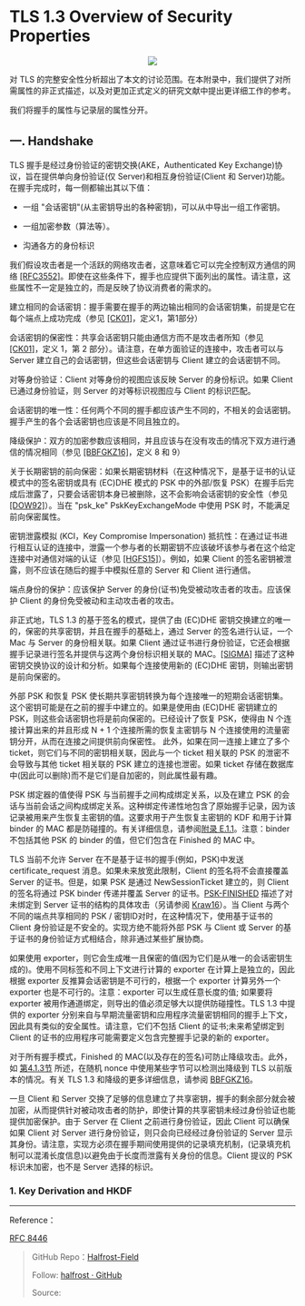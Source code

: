 # TLS 1.3 Overview of Security Properties


<p align='center'>
<img src='https://img.halfrost.com/Blog/ArticleImage/109_0.png'>
</p>


对 TLS 的完整安全性分析超出了本文的讨论范围。在本附录中，我们提供了对所需属性的非正式描述，以及对更加正式定义的研究文献中提出更详细工作的参考。

我们将握手的属性与记录层的属性分开。


## 一. Handshake

TLS 握手是经过身份验证的密钥交换(AKE，Authenticated Key Exchange)协议，旨在提供单向身份验证(仅 Server)和相互身份验证(Client 和 Server)功能。在握手完成时，每一侧都输出其以下值：


- 一组 "会话密钥"(从主密钥导出的各种密钥)，可以从中导出一组工作密钥。

- 一组加密参数（算法等）。

- 沟通各方的身份标识

我们假设攻击者是一个活跃的网络攻击者，这意味着它可以完全控制双方通信的网络 [[RFC3552]](https://tools.ietf.org/html/rfc3552)。即使在这些条件下，握手也应提供下面列出的属性。请注意，这些属性不一定是独立的，而是反映了协议消费者的需求的。

建立相同的会话密钥：握手需要在握手的两边输出相同的会话密钥集，前提是它在每个端点上成功完成（参见 [[CK01]](https://tools.ietf.org/html/rfc8446#ref-CK01)，定义1，第1部分）


会话密钥的保密性：共享会话密钥只能由通信方而不是攻击者所知（参见 [[CK01]](https://tools.ietf.org/html/rfc8446#ref-CK01)，定义 1，第 2 部分）。请注意，在单方面验证的连接中，攻击者可以与 Server 建立自己的会话密钥，但这些会话密钥与 Client 建立的会话密钥不同。

对等身份验证：Client 对等身份的视图应该反映 Server 的身份标识。如果 Client 已通过身份验证，则 Server 的对等标识视图应与 Client 的标识匹配。

会话密钥的唯一性：任何两个不同的握手都应该产生不同的，不相关的会话密钥。握手产生的各个会话密钥也应该是不同且独立的。

降级保护：双方的加密参数应该相同，并且应该与在没有攻击的情况下双方进行通信的情况相同（参见 [[BBFGKZ16]](https://tools.ietf.org/html/rfc8446#ref-BBFGKZ16)，定义 8 和 9）

关于长期密钥的前向保密：如果长期密钥材料（在这种情况下，是基于证书的认证模式中的签名密钥或具有 (EC)DHE 模式的 PSK 中的外部/恢复 PSK）在握手后完成后泄露了，只要会话密钥本身已被删除，这不会影响会话密钥的安全性（参见 [[DOW92]](https://tools.ietf.org/html/rfc8446#ref-DOW92)）。当在 "psk\_ke" PskKeyExchangeMode 中使用 PSK 时，不能满足前向保密属性。

密钥泄露模拟 (KCI，Key Compromise Impersonation) 抵抗性：在通过证书进行相互认证的连接中，泄露一个参与者的长期密钥不应该破坏该参与者在这个给定连接中对通信对端的认证（参见 [[HGFS15]](https://tools.ietf.org/html/rfc8446#ref-HGFS15)）。例如，如果 Client 的签名密钥被泄露，则不应该在随后的握手中模拟任意的 Server 和 Client 进行通信。

端点身份的保护：应该保护 Server 的身份(证书)免受被动攻击者的攻击。应该保护 Client 的身份免受被动和主动攻击者的攻击。

非正式地，TLS 1.3 的基于签名的模式，提供了由 (EC)DHE 密钥交换建立的唯一的，保密的共享密钥，并且在握手的基础上，通过 Server 的签名进行认证，一个 Mac 与 Server 的身份相关联。如果 Client 通过证书进行身份验证，它还会根据握手记录进行签名并提供与这两个身份标识相关联的 MAC。[[SIGMA]](https://tools.ietf.org/html/rfc8446#ref-SIGMA) 描述了这种密钥交换协议的设计和分析。如果每个连接使用新的 (EC)DHE 密钥，则输出密钥是前向保密的。

外部 PSK 和恢复 PSK 使长期共享密钥转换为每个连接唯一的短期会话密钥集。这个密钥可能是在之前的握手中建立的。如果是使用由 (EC)DHE 密钥建立的 PSK，则这些会话密钥也将是前向保密的。已经设计了恢复 PSK，使得由 N 个连接计算出来的并且形成 N + 1 个连接所需的恢复主密钥与 N 个连接使用的流量密钥分开，从而在连接之间提供前向保密性。 此外，如果在同一连接上建立了多个 ticket，则它们与不同的密钥相关联，因此与一个 ticket 相关联的 PSK 的泄密不会导致与其他 ticket 相关联的 PSK 建立的连接也泄密。如果 ticket 存储在数据库中(因此可以删除)而不是它们是自加密的，则此属性最有趣。

PSK 绑定器的值使得 PSK 与当前握手之间构成绑定关系，以及在建立 PSK 的会话与当前会话之间构成绑定关系。这种绑定传递性地包含了原始握手记录，因为该记录被用来产生恢复主密钥的值。这要求用于产生恢复主密钥的 KDF 和用于计算 binder 的 MAC 都是防碰撞的。有关详细信息，请参阅[附录 E.1.1](https://tools.ietf.org/html/rfc8446#appendix-E.1.1)。注意：binder 不包括其他 PSK 的 binder 的值，但它们包含在 Finished 的 MAC 中。


TLS 当前不允许 Server 在不是基于证书的握手(例如，PSK)中发送 certificate\_request 消息。如果未来放宽此限制，Client 的签名将不会直接覆盖 Server 的证书。但是，如果 PSK 是通过 NewSessionTicket 建立的，则 Client 的签名将通过 PSK binder 传递并覆盖 Server 的证书。[PSK-FINISHED](https://tools.ietf.org/html/rfc8446#ref-PSK-FINISHED) 描述了对未绑定到 Server 证书的结构的具体攻击（另请参阅 [Kraw16](https://tools.ietf.org/html/rfc8446#ref-Kraw16)）。当 Client 与两个不同的端点共享相同的 PSK / 密钥ID对时，在这种情况下，使用基于证书的 Client 身份验证是不安全的。实现方绝不能将外部 PSK 与 Client 或 Server 的基于证书的身份验证方式相结合，除非通过某些扩展协商。


如果使用 exporter，则它会生成唯一且保密的值(因为它们是从唯一的会话密钥生成的)。使用不同标签和不同上下文进行计算的 exporter 在计算上是独立的，因此根据 exporter 反推算会话密钥是不可行的，根据一个 exporter 计算另外一个 exporter 也是不可行的。注意：exporter 可以生成任意长度的值; 如果要将 exporter 被用作通道绑定，则导出的值必须足够大以提供防碰撞性。TLS 1.3 中提供的 exporter 分别来自与早期流量密钥和应用程序流量密钥相同的握手上下文，因此具有类似的安全属性。请注意，它们不包括 Client 的证书;未来希望绑定到 Client 的证书的应用程序可能需要定义包含完整握手记录的新的 exporter。


对于所有握手模式，Finished 的 MAC(以及存在的签名)可防止降级攻击。此外，如 [第4.1.3节](https://tools.ietf.org/html/rfc8446#section-4.1.3) 所述，在随机 nonce 中使用某些字节可以检测出降级到 TLS 以前版本的情况。有关 TLS 1.3 和降级的更多详细信息，请参阅 [BBFGKZ16](https://tools.ietf.org/html/rfc8446#ref-BBFGKZ16)。

一旦 Client 和 Server 交换了足够的信息建立了共享密钥，握手的剩余部分就会被加密，从而提供针对被动攻击者的防护，即使计算的共享密钥未经过身份验证也能提供加密保护。由于 Server 在 Client 之前进行身份验证，因此 Client 可以确保如果 Client  对 Server 进行身份验证，则只会向已经经过身份验证的 Server 显示其身份。请注意，实现方必须在握手期间使用提供的记录填充机制，(记录填充机制可以混淆长度信息)以避免由于长度而泄露有关身份的信息。Client 提议的 PSK 标识未加密，也不是 Server 选择的标识。


### 1. Key Derivation and HKDF

------------------------------------------------------

Reference：
  
[RFC 8446](https://tools.ietf.org/html/rfc8446)

> GitHub Repo：[Halfrost-Field](HTTPS://github.com/halfrost/Halfrost-Field)
> 
> Follow: [halfrost · GitHub](HTTPS://github.com/halfrost)
>
> Source: []()
